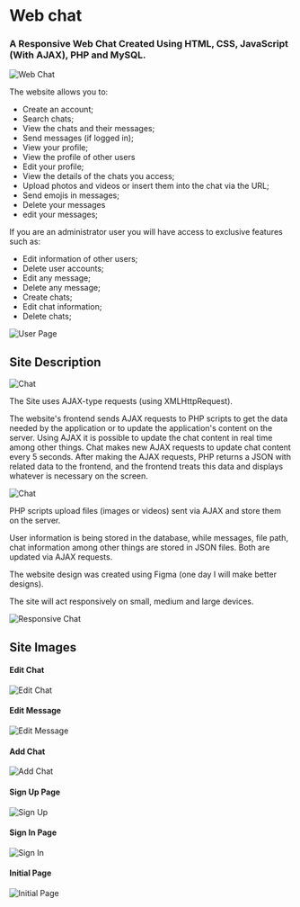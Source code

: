 # Web chat
### A Responsive Web Chat Created Using HTML, CSS, JavaScript (With AJAX), PHP and MySQL.

![Web Chat](https://i.imgur.com/yEa8AeM.png)

The website allows you to:

- Create an account;
- Search chats;
- View the chats and their messages;
- Send messages (if logged in);
- View your profile;
- View the profile of other users
- Edit your profile;
- View the details of the chats you access;
- Upload photos and videos or insert them into the chat via the URL;
- Send emojis in messages;
- Delete your messages
- edit your messages;

If you are an administrator user you will have access to exclusive features such as:

- Edit information of other users;
- Delete user accounts;
- Edit any message;
- Delete any message;
- Create chats;
- Edit chat information;
- Delete chats;

![User Page](https://i.imgur.com/nD7g8sy.png)

## Site Description

![Chat](https://i.imgur.com/Ztgetpq.png)

The Site uses AJAX-type requests (using XMLHttpRequest).

The website's frontend sends AJAX requests to PHP scripts to get the data needed by the application or to update the application's content on the server. Using AJAX it is possible to update the chat content in real time among other things. Chat makes new AJAX requests to update chat content every 5 seconds. After making the AJAX requests, PHP returns a JSON with related data to the frontend, and the frontend treats this data and displays whatever is necessary on the screen.

![Chat](https://i.imgur.com/El28opT.png)

PHP scripts upload files (images or videos) sent via AJAX and store them on the server.

User information is being stored in the database, while messages, file path, chat information among other things are stored in JSON files. Both are updated via AJAX requests.

The website design was created using Figma (one day I will make better designs).

The site will act responsively on small, medium and large devices.

![Responsive Chat](https://i.imgur.com/Nsygq9o.png)

## Site Images

#### Edit Chat

![Edit Chat](https://i.imgur.com/A7DUKGQ.png)

#### Edit Message

![Edit Message](https://i.imgur.com/aYWtKrf.png)

#### Add Chat

![Add Chat](https://i.imgur.com/uXV3BBV.png)

#### Sign Up Page

![Sign Up](https://i.imgur.com/c2NHezL.png)

#### Sign In Page

![Sign In](https://i.imgur.com/88l1PFc.png)

#### Initial Page

![Initial Page](https://i.imgur.com/n4fcHkQ.png)

